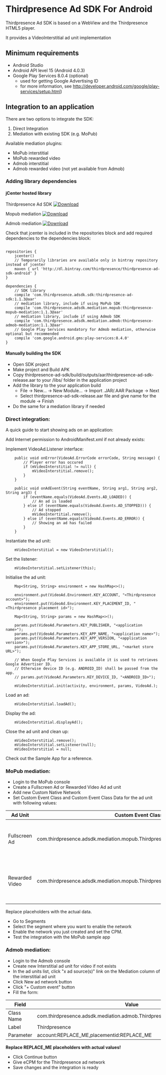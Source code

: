 # Thirdpresence Ad SDK For Android

Thirdpresence Ad SDK is based on a WebView and the Thirdpresence HTML5 player.  

It provides a VideoInterstitial ad unit implementation

## Minimum requirements

- Android Studio
- Android API level 15 (Android 4.0.3)
- Google Play Services 8.0.4 (optional)
    - used for getting Google Advertising ID
    - for more information, see http://developer.android.com/google/play-services/setup.html)

## Integration to an application

There are two options to integrate the SDK:

1. Direct Integration
2. Mediation with existing SDK (e.g. MoPub)

Available mediation plugins:

- MoPub interstitial
- MoPub rewarded video
- Admob interstitial
- Admob rewarded video (not yet available from Admob)

### Adding library dependencies

#### jCenter hosted library

Thirdpresence Ad SDK
[ ![Download](https://api.bintray.com/packages/thirdpresence/thirdpresence-ad-sdk-android/com.thirdpresence.adsdk.sdk/images/download.svg) ](https://bintray.com/thirdpresence/thirdpresence-ad-sdk-android/com.thirdpresence.adsdk.sdk/_latestVersion)

Mopub mediation
[ ![Download](https://api.bintray.com/packages/thirdpresence/thirdpresence-ad-sdk-android/com.thirdpresence.adsdk.mediation.mopub/images/download.svg) ](https://bintray.com/thirdpresence/thirdpresence-ad-sdk-android/com.thirdpresence.adsdk.mediation.mopub/_latestVersion)

Admob mediation
[ ![Download](https://api.bintray.com/packages/thirdpresence/thirdpresence-ad-sdk-android/com.thirdpresence.adsdk.mediation.admob/images/download.svg) ](https://bintray.com/thirdpresence/thirdpresence-ad-sdk-android/com.thirdpresence.adsdk.mediation.admob/_latestVersion)

Check that jcenter is included in the repositories block and add required dependencies to the dependencies block:
```

repositories {
    jcenter()
    // Temporarily libraries are available only in bintray repository instead of jcenter
    maven { url 'http://dl.bintray.com/thirdpresence/thirdpresence-ad-sdk-android' }
}

dependencies {
	// SDK library
    compile 'com.thirdpresence.adsdk.sdk:thirdpresence-ad-sdk:1.1.3@aar'
    // mediation library, include if using MoPub SDK
    compile 'com.thirdpresence.adsdk.mediation.mopub:thirdpresence-mopub-mediation:1.1.3@aar'
    // mediation library, include if using Admob SDK
    compile 'com.thirdpresence.adsdk.mediation.admob:thirdpresence-admob-mediation:1.1.3@aar'
    // Google Play Services mandatory for Admob mediation, otherwise optional but recommended
    compile 'com.google.android.gms:play-services:8.4.0'
}
```

#### Manually building the SDK

- Open SDK project
- Make project and Build APK
- Copy thirdpresence-ad-sdk/build/outputs/aar/thirdpresence-ad-sdk-release.aar to your /libs/ folder in the application project
- Add the library to the your application build 
	- File -> New... -> New Module... -> Import .JAR/.AAR Package -> Next
	- Select thirdpresence-ad-sdk-release.aar file and give name for the module -> Finish
- Do the same for a mediation library if needed


### Direct integration:

A quick guide to start showing ads on an application:

Add Internet permission to AndroidManifest.xml if not already exists:
<uses-permission android:name="android.permission.INTERNET"/> 

Implement VideoAd.Listener interface:
```
    public void onError(VideoAd.ErrorCode errorCode, String message) {
    	// Player error has occured
        if (mVideoInterstitial != null) {
            mVideoInterstitial.remove();
        }
    }

    public void onAdEvent(String eventName, String arg1, String arg2, String arg3) {
        if (eventName.equals(VideoAd.Events.AD_LOADED)) {
        	// An ad is loaded
      	} else if (eventName.equals(VideoAd.Events.AD_STOPPED))) {
            // Ad stopped 
            mVideoIntertitial.remove();
        } else if (eventName.equals(VideoAd.Events.AD_ERROR)) {
            // Showing an ad has failed
        } 
    }
```

Instantiate the ad unit:
```
    mVideoInterstitial = new VideoInterstitial();
```
Set the listener:  
``` 	 
    mVideoInterstitial.setListener(this);
```
Initialise the ad unit:
```
    Map<String, String> environment = new HashMap<>();
   
	environment.put(VideoAd.Environment.KEY_ACCOUNT, "<Thirdpresence account>");
	environment.put(VideoAd.Environment.KEY_PLACEMENT_ID, "<Thirdpresence placement id>");
   
    Map<String, String> params = new HashMap<>();
   
    params.put(VideoAd.Parameters.KEY_PUBLISHER, "<application name>");
    params.put(VideoAd.Parameters.KEY_APP_NAME, "<application name>");
    params.put(VideoAd.Parameters.KEY_APP_VERSION, "<application version>");
    params.put(VideoAd.Parameters.KEY_APP_STORE_URL, "<market store URL>");
               
    // When Google Play Services is available it is used to retrieves Google Advertiser ID.
    // Otherwise device ID (e.g. ANDROID_ID) shall be passed from the app.
    // params.put(VideoAd.Parameters.KEY_DEVICE_ID, "<ANDROID_ID>");

    mVideoInterstitial.init(activity, environment, params, VideoAd.);
```        
Load an ad:
```        
    mVideoInterstitial.loadAd();
```
Display the ad:
```
	mVideoInterstitial.displayAd();
```
Close the ad unit and clean up:
```
	mVideoInterstitial.remove();
    mVideoInterstitial.setListener(null);
    mVideoInterstitial = null;
```

Check out the Sample App for a reference. 

### MoPub mediation:

- Login to the MoPub console
- Create a Fullscreen Ad or Rewarded Video Ad ad unit
- Add new Custom Native Network
- Set Custom Event Class and Custom Event Class Data for the ad unit with following values:

| Ad Unit | Custom Event Class | Custom Event Class Data |
| --- | --- | --- |
| Fullscreen Ad | com.thirdpresence.adsdk.mediation.mopub.ThirdpresenceCustomEvent | { "account":"REPLACE_ME", "publisherid":"REPLACE_ME", "appname":"REPLACE_ME", "appversion":"REPLACE_ME", "appstoreurl":"REPLACE_ME", "skipoffset":"REPLACE_ME"} |
| Rewarded Video | com.thirdpresence.adsdk.mediation.mopub.ThirdpresenceCustomEventRewardedVideo | { "account":"REPLACE_ME", "publisherid":"REPLACE_ME", "appname":"REPLACE_ME", "appversion":"REPLACE_ME", "appstoreurl":"REPLACE_ME", "rewardtitle":"REPLACE_ME", "rewardamount":"REPLACE_ME"}  |

Replace placeholders with the actual data.

- Go to Segments
- Select the segment where you want to enable the network
- Enable the network you just created and set the CPM.
- Test the integration with the MoPub sample app

### Admob mediation:

- Login to the Admob console
- Create new Interstitial ad unit for video if not exists
- In the ad units list, click "x ad source(s)" link on the Mediation column of the interstitial ad unit
- Click New ad network button
- Click "+ Custom event" button
- Fill the form:

| Field | Value |
| --- | --- |
| Class Name | com.thirdpresence.adsdk.mediation.admob.ThirdpresenceCustomEventInterstitial |
| Label | Thirdpresence |
| Parameter | account:REPLACE_ME,placementid:REPLACE_ME |

**Replace REPLACE_ME placeholders with actual values!**

- Click Continue button
- Give eCPM for the Thirdpresence ad network
- Save changes and the integration is ready





